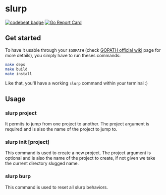 # slurp

[![codebeat badge](https://codebeat.co/badges/465043f5-f438-4fe8-a99a-c1312e76ebe4)](https://codebeat.co/projects/github-com-korbeil-slurp-master)
[![Go Report Card](https://goreportcard.com/badge/github.com/Korbeil/slurp)](https://goreportcard.com/report/github.com/Korbeil/slurp)

## Get started

To have it usable through your `$GOPATH` (check [GOPATH official wiki](https://github.com/golang/go/wiki/GOPATH) page for more details), you simply have to run theses commands:
```bash
make deps
make build
make install
```

Like that, you'll have a working `slurp` command within your terminal :)

## Usage

### slurp project

It permits to jump from one project to another.
The project argument is required and is also the name of the project to jump to.

### slurp init [project]

This command is used to create a new project.
The project argument is optional and is also the name of the project to create, if not given we take the current directory slugged name.

### slurp burp

This command is used to reset all slurp behaviors.
